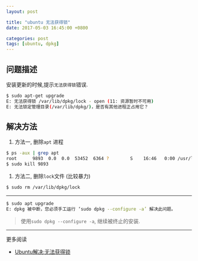 ```yaml
---
layout: post

title: "ubuntu 无法获得锁"
date: 2017-05-03 16:45:00 +0800

categories: post
tags: [ubuntu, dpkg]
---
```


## 问题描述
安装更新的时候,提示`无法获得锁`错误.
```bash
$ sudo apt-get upgrade
E: 无法获得锁 /var/lib/dpkg/lock - open (11: 资源暂时不可用)
E: 无法锁定管理目录(/var/lib/dpkg/)，是否有其他进程正占用它？
```

## 解决方法

1. 方法一, 删除`apt` 进程
```bash
$ ps -aux | grep apt
root      9893  0.0  0.0  53452  6364 ?        S    16:46   0:00 /usr/lib/apt/apt-helper download-file http://downloads.sourceforge.net/xx /var/lib/update-notifier/package-data-downloads/partial/xxx SHA256:5a690d9bb8510be1b8b4fe49f1f2319651fe51bbe54775ddddd8ef0bd07fdac9
$ sudo kill 9893
```
1. 方法二, 删除`lock`文件 (比较暴力)
```bash
$ sudo rm /var/lib/dpkg/lock
```

---

```bash
$ sudo apt upgrade
E: dpkg 被中断，您必须手工运行 ‘sudo dpkg --configure -a’ 解决此问题。
```
>使用`sudo dpkg --configure -a`, 继续被终止的安装.


---
更多阅读
- [Ubuntu解决:无法获得锁](http://www.jianshu.com/p/8768e5bccfa8)
